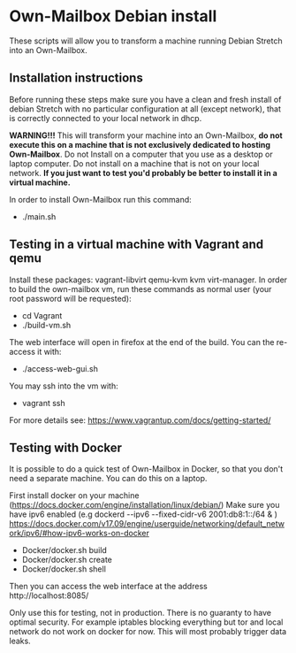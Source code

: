 Own-Mailbox Debian install
=========
These scripts will allow you to transform a machine running Debian Stretch into an Own-Mailbox.

Installation instructions
----
Before running these steps make sure you have a clean and fresh install of debian Stretch with no particular configuration at all (except network), that is correctly connected to your local network in dhcp.

**WARNING!!!** This will transform your machine into an Own-Mailbox, **do not execute this on a machine that is not exclusively dedicated to hosting Own-Mailbox**. Do not Install on a computer that you use as a desktop or laptop computer. Do not install on a machine that is not on your local network. **If you just want to test you'd probably be better to install it in a virtual machine.**

In order to install Own-Mailbox run this command:

+ ./main.sh

Testing in a virtual machine with Vagrant and qemu
----
Install these packages: vagrant-libvirt qemu-kvm kvm virt-manager. In order to build the own-mailbox vm, run these commands as normal user (your root password will be requested):

+ cd Vagrant
+ ./build-vm.sh

The web interface will open in firefox at the end of the build. You can the re-access it with:

+ ./access-web-gui.sh

You may ssh into the vm with:

+ vagrant ssh

For more details see: https://www.vagrantup.com/docs/getting-started/

Testing with Docker 
-----
It is possible to do a quick test of Own-Mailbox in Docker, so that you don't need a separate machine. You can do this on a laptop.

First install docker on your machine (https://docs.docker.com/engine/installation/linux/debian/)
Make sure you have ipv6 enabled (e.g  dockerd --ipv6 --fixed-cidr-v6 2001:db8:1::/64 & ) https://docs.docker.com/v17.09/engine/userguide/networking/default_network/ipv6/#how-ipv6-works-on-docker

+ Docker/docker.sh build
+ Docker/docker.sh create
+ Docker/docker.sh shell

Then you can access the web interface at the address http://localhost:8085/

Only use this for testing, not in production. There is no guaranty to have optimal security.
For example iptables blocking everything but tor and local network do not work on docker for now.
This will most probably trigger data leaks.


